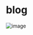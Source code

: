 # blog

![image](https://user-images.githubusercontent.com/79138039/228612016-c8cd76d5-5fe5-4b33-a646-5c46686e825e.png)
